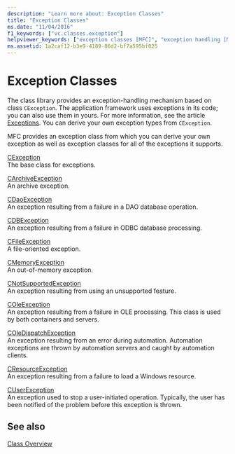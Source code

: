 ```yaml
---
description: "Learn more about: Exception Classes"
title: "Exception Classes"
ms.date: "11/04/2016"
f1_keywords: ["vc.classes.exception"]
helpviewer_keywords: ["exception classes [MFC]", "exception handling [MFC], exception classes", "MFC, exceptions"]
ms.assetid: 1a2caf12-b3e9-4189-86d2-bf7a595bf025
---
```

# Exception Classes

The class library provides an exception-handling mechanism based on class `CException`. The application framework uses exceptions in its code; you can also use them in yours. For more information, see the article [Exceptions](exception-handling-in-mfc.md). You can derive your own exception types from `CException`.

MFC provides an exception class from which you can derive your own exception as well as exception classes for all of the exceptions it supports.

[CException](reference/cexception-class.md)<br/>
The base class for exceptions.

[CArchiveException](reference/carchiveexception-class.md)<br/>
An archive exception.

[CDaoException](reference/cdaoexception-class.md)<br/>
An exception resulting from a failure in a DAO database operation.

[CDBException](reference/cdbexception-class.md)<br/>
An exception resulting from a failure in ODBC database processing.

[CFileException](reference/cfileexception-class.md)<br/>
A file-oriented exception.

[CMemoryException](reference/cmemoryexception-class.md)<br/>
An out-of-memory exception.

[CNotSupportedException](reference/cnotsupportedexception-class.md)<br/>
An exception resulting from using an unsupported feature.

[COleException](reference/coleexception-class.md)<br/>
An exception resulting from a failure in OLE processing. This class is used by both containers and servers.

[COleDispatchException](reference/coledispatchexception-class.md)<br/>
An exception resulting from an error during automation. Automation exceptions are thrown by automation servers and caught by automation clients.

[CResourceException](reference/cresourceexception-class.md)<br/>
An exception resulting from a failure to load a Windows resource.

[CUserException](reference/cuserexception-class.md)<br/>
An exception used to stop a user-initiated operation. Typically, the user has been notified of the problem before this exception is thrown.

## See also

[Class Overview](class-library-overview.md)
